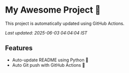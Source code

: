 # My Awesome Project 🚀

This project is automatically updated using GitHub Actions.

_Last updated: 2025-06-03 04:04:04 IST_

## Features
- Auto-update README using Python 🐍
- Auto Git push with GitHub Actions 🤖
